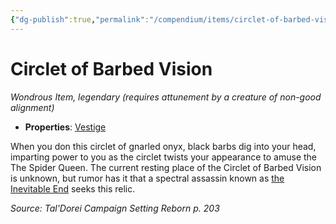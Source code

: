 ```yaml
---
{"dg-publish":true,"permalink":"/compendium/items/circlet-of-barbed-vision-tdcsr/","tags":["compendium/src/5e/tdcsr","item/attunement/required","item/property/vestige","item/rarity/legendary","item/wondrous"]}
---
```


# Circlet of Barbed Vision
*Wondrous Item, legendary (requires attunement by a creature of non-good alignment)*  

- **Properties**: [Vestige](rules/item-properties.md#Vestige)

When you don this circlet of gnarled onyx, black barbs dig into your head, imparting power to you as the circlet twists your appearance to amuse the The Spider Queen. The current resting place of the Circlet of Barbed Vision is unknown, but rumor has it that a spectral assassin known as [the Inevitable End](compendium/bestiary/npc/jourrael-the-caedogeist-tdcsr.md) seeks this relic.

*Source: Tal'Dorei Campaign Setting Reborn p. 203*